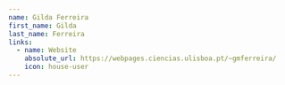 ```yaml
---
name: Gilda Ferreira
first_name: Gilda
last_name: Ferreira
links:
  - name: Website
    absolute_url: https://webpages.ciencias.ulisboa.pt/~gmferreira/
    icon: house-user
---
```


